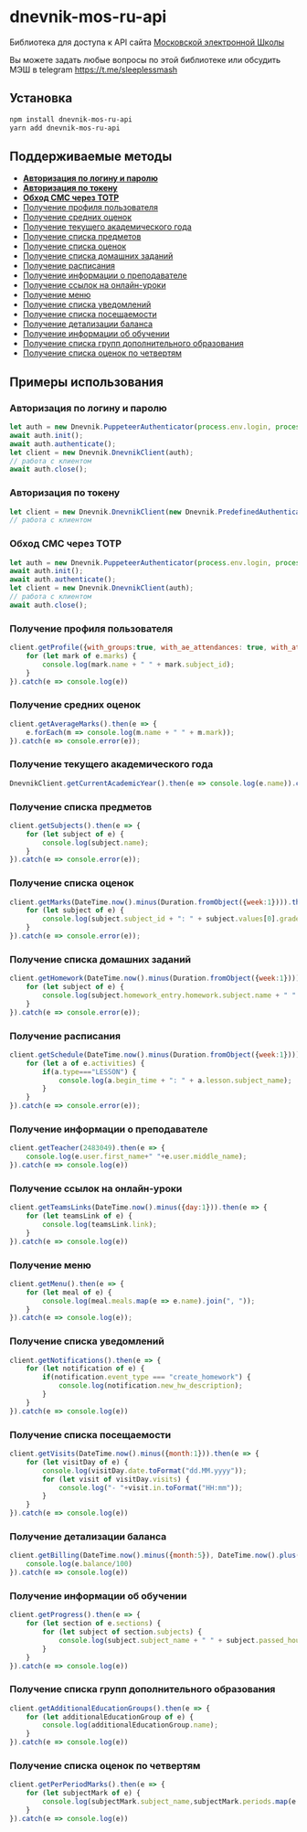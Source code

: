 # dnevnik-mos-ru-api
Библиотека для доступа к API сайта [Московской электронной Школы](https://school.mos.ru/)

Вы можете задать любые вопросы по этой библиотеке или обсудить МЭШ в telegram https://t.me/sleeplessmash

## Установка
```bash
npm install dnevnik-mos-ru-api
yarn add dnevnik-mos-ru-api
```

## Поддерживаемые методы
- **[Авторизация по логину и паролю](#Авторизация-по-логину-и-паролю)**
- **[Авторизация по токену](#Авторизация-по-токену)**
- **[Обход СМС через TOTP](#Обход-СМС-через-TOTP)**
- [Получение профиля пользователя](#Получение-профиля-пользователя)
- [Получение средних оценок](#Получение-средних-оценок)
- [Получение текущего академического года](#Получение-текущего-академического-года)
- [Получение списка предметов](#Получение-списка-предметов)
- [Получение списка оценок](#Получение-списка-оценок)
- [Получение списка домашних заданий](#Получение-списка-домашних-заданий)
- [Получение расписания](#Получение-расписания)
- [Получение информации о преподавателе](#Получение-информации-о-преподавателе)
- [Получение ссылок на онлайн-уроки](#Получение-ссылок-на-онлайн-уроки)
- [Получение меню](#Получение-меню)
- [Получение списка уведомлений](#Получение-списка-уведомлений)
- [Получение списка посещаемости](#Получение-списка-посещаемости)
- [Получение детализации баланса](#Получение-детализации-баланса)
- [Получение информации об обучении](#Получение-информации-об-обучении)
- [Получение списка групп дополнительного образования](#Получение-списка-групп-дополнительного-образования)
- [Получение списка оценок по четвертям](#Получение-списка-оценок-по-четвертям)

## Примеры использования
### Авторизация по логину и паролю
```js
let auth = new Dnevnik.PuppeteerAuthenticator(process.env.login, process.env.password, {headless: false});
await auth.init();
await auth.authenticate();
let client = new Dnevnik.DnevnikClient(auth);
// работа с клиентом
await auth.close();
```
### Авторизация по токену
```js
let client = new Dnevnik.DnevnikClient(new Dnevnik.PredefinedAuthenticator(process.env.student_id, process.env.token));
// работа с клиентом
```
### Обход СМС через TOTP
```js
let auth = new Dnevnik.PuppeteerAuthenticator(process.env.login, process.env.password, {headless: false, totp: process.env.totp});
await auth.init();
await auth.authenticate();
let client = new Dnevnik.DnevnikClient(auth);
// работа с клиентом
await auth.close();
```
### Получение профиля пользователя
```js
client.getProfile({with_groups:true, with_ae_attendances: true, with_attendances: true, with_ec_attendances: true, with_assignments: true, with_parents: true, with_subjects: true, with_marks: true, with_final_marks: true, with_home_based_periods: true, with_lesson_info: true, with_lesson_comments: true}).then(e => {
    for (let mark of e.marks) {
        console.log(mark.name + " " + mark.subject_id);
    }
}).catch(e => console.log(e))
```
### Получение средних оценок
```js
client.getAverageMarks().then(e => {
    e.forEach(m => console.log(m.name + " " + m.mark));
}).catch(e => console.error(e));
```
### Получение текущего академического года
```js
DnevnikClient.getCurrentAcademicYear().then(e => console.log(e.name)).catch(e => console.error(e));
```
### Получение списка предметов
```js
client.getSubjects().then(e => {
    for (let subject of e) {
        console.log(subject.name);
    }
}).catch(e => console.error(e));
```
### Получение списка оценок
```js
client.getMarks(DateTime.now().minus(Duration.fromObject({week:1}))).then(e => {
    for (let subject of e) {
        console.log(subject.subject_id + ": " + subject.values[0].grade.five);
    }
}).catch(e => console.error(e));
```
### Получение списка домашних заданий
```js
client.getHomework(DateTime.now().minus(Duration.fromObject({week:1}))).then(e => {
    for (let subject of e) {
        console.log(subject.homework_entry.homework.subject.name + " " + subject.homework_entry.description);
    }
}).catch(e => console.error(e));
```
### Получение расписания
```js
client.getSchedule(DateTime.now().minus(Duration.fromObject({week:1}))).then(e => {
    for (let a of e.activities) {
        if(a.type==="LESSON") {
            console.log(a.begin_time + ": " + a.lesson.subject_name);
        }
    }
}).catch(e => console.error(e));
```
### Получение информации о преподавателе
```js
client.getTeacher(2483049).then(e => {
    console.log(e.user.first_name+" "+e.user.middle_name);
}).catch(e => console.log(e))
```
### Получение ссылок на онлайн-уроки
```js
client.getTeamsLinks(DateTime.now().minus({day:1})).then(e => {
    for (let teamsLink of e) {
        console.log(teamsLink.link);
    }
}).catch(e => console.log(e))
```
### Получение меню
```js
client.getMenu().then(e => {
    for (let meal of e) {
        console.log(meal.meals.map(e => e.name).join(", "));
    }
}).catch(e => console.log(e));
```
### Получение списка уведомлений
```js
client.getNotifications().then(e => {
    for (let notification of e) {
        if(notification.event_type === "create_homework") {
            console.log(notification.new_hw_description);
        }
    }
}).catch(e => console.log(e))
```
### Получение списка посещаемости
```js
client.getVisits(DateTime.now().minus({month:1})).then(e => {
    for (let visitDay of e) {
        console.log(visitDay.date.toFormat("dd.MM.yyyy"));
        for (let visit of visitDay.visits) {
            console.log("- "+visit.in.toFormat("HH:mm"));
        }
    }
}).catch(e => console.log(e))
```
### Получение детализации баланса
```js
client.getBilling(DateTime.now().minus({month:5}), DateTime.now().plus({month:1})).then(e => {
    console.log(e.balance/100)
}).catch(e => console.log(e))
```
### Получение информации об обучении
```js
client.getProgress().then(e => {
    for (let section of e.sections) {
        for (let subject of section.subjects) {
            console.log(subject.subject_name + " " + subject.passed_hours/subject.total_hours*100 + "%");
        }
    }
}).catch(e => console.log(e))
```
### Получение списка групп дополнительного образования
```js
client.getAdditionalEducationGroups().then(e => {
    for (let additionalEducationGroup of e) {
        console.log(additionalEducationGroup.name);
    }
}).catch(e => console.log(e))
```
### Получение списка оценок по четвертям
```js
client.getPerPeriodMarks().then(e => {
    for (let subjectMark of e) {
        console.log(subjectMark.subject_name,subjectMark.periods.map(e => e.avg_five).join(" "));
    }
}).catch(e => console.log(e))
```

